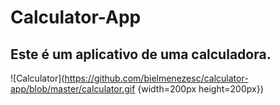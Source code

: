 # Calculator-App

## Este é um aplicativo de uma calculadora.

![Calculator](https://github.com/bielmenezesc/calculator-app/blob/master/calculator.gif {width=200px height=200px})
